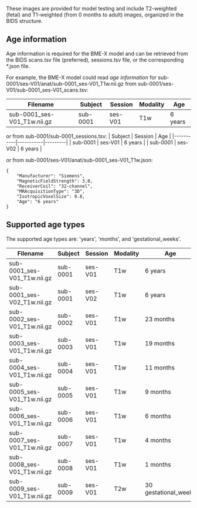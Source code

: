 These images are provided for model testing and include T2-weighted (fetal) and T1-weighted (from 0 months to adult) images, organized in the BIDS structure.

## Age information ##

Age information is required for the BME-X model and can be retrieved from the BIDS scans.tsv file (preferred), sessions.tsv file, or the corresponding *.json file.

For example, the BME-X model could read _age information_ for sub-0001/ses-V01/anat/sub-0001_ses-V01_T1w.nii.gz from sub-0001/ses-V01/sub-0001_ses-V01_scans.tsv:

| Filename                     | Subject   | Session   | Modality | Age     |
|------------------------------|-----------|-----------|----------|---------|
| sub-0001_ses-V01_T1w.nii.gz  | sub-0001  | ses-V01   | T1w      | 6 years |

or from sub-0001/sub-0001_sessions.tsv:
| Subject   | Session   | Age     |
|-----------|-----------|---------|
| sub-0001  | ses-V01   | 6 years |
| sub-0001  | ses-V02   | 6 years |

or from sub-0001/ses-V01/anat/sub-0001_ses-V01_T1w.json:

    {
        "Manufacturer": "Siemens",
        "MagneticFieldStrength": 3.0,
        "ReceiverCoil": "32-channel",
        "MRAcquisitionType": "3D",
        "IsotropicVoxelSize": 0.8,
        "Age": "6 years"
    }

## Supported age types ##
The supported age types are: 'years', 'months', and 'gestational_weeks'. 

| Filename                     | Subject   | Session   | Modality | Age     |
|------------------------------|-----------|-----------|----------|---------|
| sub-0001_ses-V01_T1w.nii.gz  | sub-0001  | ses-V01   | T1w      | 6 years |
| sub-0001_ses-V02_T1w.nii.gz  | sub-0001  | ses-V02   | T1w      | 6 years |
| sub-0002_ses-V01_T1w.nii.gz  | sub-0002  | ses-V01   | T1w      | 23 months |
| sub-0003_ses-V01_T1w.nii.gz  | sub-0003  | ses-V01   | T1w      | 19 months |
| sub-0004_ses-V01_T1w.nii.gz  | sub-0004  | ses-V01   | T1w      | 11 months |
| sub-0005_ses-V01_T1w.nii.gz  | sub-0005  | ses-V01   | T1w      | 9 months |
| sub-0006_ses-V01_T1w.nii.gz  | sub-0006  | ses-V01   | T1w      | 6 months |
| sub-0007_ses-V01_T1w.nii.gz  | sub-0007  | ses-V01   | T1w      | 4 months |
| sub-0008_ses-V01_T1w.nii.gz  | sub-0008  | ses-V01   | T1w      | 1 months |
| sub-0009_ses-V01_T1w.nii.gz  | sub-0009  | ses-V01   | T2w      | 30 gestational_weeks |
